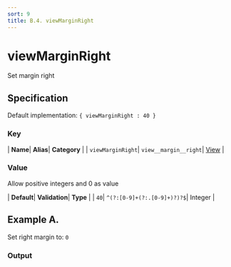 ```yaml
---
sort: 9
title: B.4. viewMarginRight
---
```

# viewMarginRight

Set margin right


## Specification

Default implementation: ```{ viewMarginRight : 40 }```

### Key

| **Name**| **Alias**| **Category** |
| ```viewMarginRight```| ```view__margin__right```| [View](../options/#view) |

### Value

Allow positive integers and 0 as value

| **Default**| **Validation**| **Type** |
| ```40```| ```^(?:[0-9]+(?:.[0-9]+)?)?$```| Integer |



## Example A.

Set right margin to: ```0```

### Output

  <div id="a">
      <script> 
          d3.statosio( 
    file, 
    "domain", 
    [ "mobile" ], 
    { "self" : 0, "view__dom_id" : "a" }
)

      </script>
  </div>

Open output in a [blank window](../sources/viewMarginRight--example-a.html){:target="_self"}. 
Download examples [as zip](../sources/viewMarginRight.zip){:target="_blank"}. 

### Parameters

This dataset shows the mobile google pagerank performance score for a certain website.

| | **Value** | **Type** |
|------:|:------|:------|
| **Source** | ["../data/1-json-durstexpress.json"](../data/1-json-durstexpress.json) | String |
| **X** | ```"domain"``` | String |
| **Y** | ```[ "mobile" ]``` | Array |
| **Options** | ```{ "self" : 0 }``` | Object |


### Source Code

* Invoke Function

```javascript
d3.statosio( 
    file, 
    "domain", 
    [ "mobile" ], 
    { "self" : 0 }
)
```

* HTML Implementation

```html
<!DOCTYPE html>
<head>
    <title>d3.statosio - viewMarginRight</title>
    <meta content="text/html;charset=utf-8" http-equiv="Content-Type">
    <meta content="utf-8" http-equiv="encoding">
    <script src="https://cdnjs.cloudflare.com/ajax/libs/d3/6.2.0/d3.js"></script>
    <script src="../libs/statosio.js"></script>
</head>
<body>
    <script>
        d3.json( "../data/1-json-durstexpress.json" )
            .then( ( file ) => {
                d3.statosio( 
                    file, 
                    "domain", 
                    [ "mobile" ], 
                    { "self" : 0 }
                )
                h = document.createElement("a")
                h.setAttribute("href", "../options/view__margin__right.html#example-a")
                h.innerText = "BACK"
                document.body.append(h)
            } )
    </script>
    <div style="display:none;">Set right margin to: ```0```</div>
</body>
```
## Example B.

Set right margin to: ```200```

### Output

  <div id="b">
      <script> 
          d3.statosio( 
    file, 
    "domain", 
    [ "mobile" ], 
    { "self" : 200, "view__dom_id" : "b" }
)

      </script>
  </div>

Open output in a [blank window](../sources/viewMarginRight--example-b.html){:target="_self"}. 
Download examples [as zip](../sources/viewMarginRight.zip){:target="_blank"}. 

### Parameters

This dataset shows the mobile google pagerank performance score for a certain website.

| | **Value** | **Type** |
|------:|:------|:------|
| **Source** | ["../data/1-json-durstexpress.json"](../data/1-json-durstexpress.json) | String |
| **X** | ```"domain"``` | String |
| **Y** | ```[ "mobile" ]``` | Array |
| **Options** | ```{ "self" : 200 }``` | Object |


### Source Code

* Invoke Function

```javascript
d3.statosio( 
    file, 
    "domain", 
    [ "mobile" ], 
    { "self" : 200 }
)
```

* HTML Implementation

```html
<!DOCTYPE html>
<head>
    <title>d3.statosio - viewMarginRight</title>
    <meta content="text/html;charset=utf-8" http-equiv="Content-Type">
    <meta content="utf-8" http-equiv="encoding">
    <script src="https://cdnjs.cloudflare.com/ajax/libs/d3/6.2.0/d3.js"></script>
    <script src="../libs/statosio.js"></script>
</head>
<body>
    <script>
        d3.json( "../data/1-json-durstexpress.json" )
            .then( ( file ) => {
                d3.statosio( 
                    file, 
                    "domain", 
                    [ "mobile" ], 
                    { "self" : 200 }
                )
                h = document.createElement("a")
                h.setAttribute("href", "../options/view__margin__right.html#example-b")
                h.innerText = "BACK"
                document.body.append(h)
            } )
    </script>
    <div style="display:none;">Set right margin to: ```200```</div>
</body>
```
